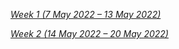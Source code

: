 [*Week 1 (7 May 2022 – 13 May 2022)*](resources/1.md)

[*Week 2 (14 May 2022 – 20 May 2022)*](resources/2.md)

<!---
[*Week 3 (21 May 2022 – 27 May 2022)](resources/3.md)
-->
